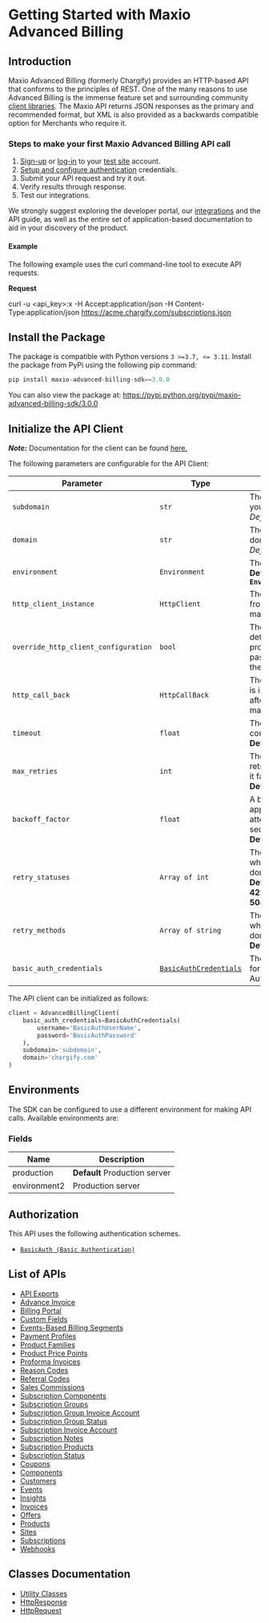 
# Getting Started with Maxio Advanced Billing

## Introduction

Maxio Advanced Billing (formerly Chargify) provides an HTTP-based API that conforms to the principles of REST.
One of the many reasons to use Advanced Billing is the immense feature set and surrounding community [client libraries](page:development-tools/client-libraries).
The Maxio API returns JSON responses as the primary and recommended format, but XML is also provided as a backwards compatible option for Merchants who require it.

### Steps to make your first Maxio Advanced Billing API call

1. [Sign-up](https://app.chargify.com/signup/maxio-billing-sandbox) or [log-in](https://app.chargify.com/login.html) to your [test site](https://maxio-chargify.zendesk.com/hc/en-us/articles/5405553861773-Testing-Intro) account.
2. [Setup and configure authentication](https://maxio-chargify.zendesk.com/hc/en-us/articles/5405281550477-API-Keys#api) credentials.
3. Submit your API request and try it out.
4. Verify results through response.
5. Test our integrations.

We strongly suggest exploring the developer portal, our [integrations](https://www.maxio.com/integrations) and the API guide, as well as the entire set of application-based documentation to aid in your discovery of the product.

#### Example

The following example uses the curl command-line tool to execute API requests.

**Request**

curl -u <api_key>:x -H Accept:application/json -H Content-Type:application/json https://acme.chargify.com/subscriptions.json

## Install the Package

The package is compatible with Python versions `3 >=3.7, <= 3.11`.
Install the package from PyPi using the following pip command:

```python
pip install maxio-advanced-billing-sdk==3.0.0
```

You can also view the package at:
https://pypi.python.org/pypi/maxio-advanced-billing-sdk/3.0.0

## Initialize the API Client

**_Note:_** Documentation for the client can be found [here.](https://www.github.com/maxio-com/ab-python-sdk/tree/3.0.0/doc/client.md)

The following parameters are configurable for the API Client:

| Parameter | Type | Description |
|  --- | --- | --- |
| `subdomain` | `str` | The subdomain for your Chargify site.<br>*Default*: `'subdomain'` |
| `domain` | `str` | The Chargify server domain.<br>*Default*: `'chargify.com'` |
| `environment` | `Environment` | The API environment. <br> **Default: `Environment.PRODUCTION`** |
| `http_client_instance` | `HttpClient` | The Http Client passed from the sdk user for making requests |
| `override_http_client_configuration` | `bool` | The value which determines to override properties of the passed Http Client from the sdk user |
| `http_call_back` | `HttpCallBack` | The callback value that is invoked before and after an HTTP call is made to an endpoint |
| `timeout` | `float` | The value to use for connection timeout. <br> **Default: 30** |
| `max_retries` | `int` | The number of times to retry an endpoint call if it fails. <br> **Default: 0** |
| `backoff_factor` | `float` | A backoff factor to apply between attempts after the second try. <br> **Default: 2** |
| `retry_statuses` | `Array of int` | The http statuses on which retry is to be done. <br> **Default: [408, 413, 429, 500, 502, 503, 504, 521, 522, 524]** |
| `retry_methods` | `Array of string` | The http methods on which retry is to be done. <br> **Default: ['GET', 'PUT']** |
| `basic_auth_credentials` | [`BasicAuthCredentials`](https://www.github.com/maxio-com/ab-python-sdk/tree/3.0.0/doc/$a/https://www.github.com/maxio-com/ab-python-sdk/tree/3.0.0/basic-authentication.md) | The credential object for Basic Authentication |

The API client can be initialized as follows:

```python
client = AdvancedBillingClient(
    basic_auth_credentials=BasicAuthCredentials(
        username='BasicAuthUserName',
        password='BasicAuthPassword'
    ),
    subdomain='subdomain',
    domain='chargify.com'
)
```

## Environments

The SDK can be configured to use a different environment for making API calls. Available environments are:

### Fields

| Name | Description |
|  --- | --- |
| production | **Default** Production server |
| environment2 | Production server |

## Authorization

This API uses the following authentication schemes.

* [`BasicAuth (Basic Authentication)`](https://www.github.com/maxio-com/ab-python-sdk/tree/3.0.0/doc/$a/https://www.github.com/maxio-com/ab-python-sdk/tree/3.0.0/basic-authentication.md)

## List of APIs

* [API Exports](https://www.github.com/maxio-com/ab-python-sdk/tree/3.0.0/doc/controllers/api-exports.md)
* [Advance Invoice](https://www.github.com/maxio-com/ab-python-sdk/tree/3.0.0/doc/controllers/advance-invoice.md)
* [Billing Portal](https://www.github.com/maxio-com/ab-python-sdk/tree/3.0.0/doc/controllers/billing-portal.md)
* [Custom Fields](https://www.github.com/maxio-com/ab-python-sdk/tree/3.0.0/doc/controllers/custom-fields.md)
* [Events-Based Billing Segments](https://www.github.com/maxio-com/ab-python-sdk/tree/3.0.0/doc/controllers/events-based-billing-segments.md)
* [Payment Profiles](https://www.github.com/maxio-com/ab-python-sdk/tree/3.0.0/doc/controllers/payment-profiles.md)
* [Product Families](https://www.github.com/maxio-com/ab-python-sdk/tree/3.0.0/doc/controllers/product-families.md)
* [Product Price Points](https://www.github.com/maxio-com/ab-python-sdk/tree/3.0.0/doc/controllers/product-price-points.md)
* [Proforma Invoices](https://www.github.com/maxio-com/ab-python-sdk/tree/3.0.0/doc/controllers/proforma-invoices.md)
* [Reason Codes](https://www.github.com/maxio-com/ab-python-sdk/tree/3.0.0/doc/controllers/reason-codes.md)
* [Referral Codes](https://www.github.com/maxio-com/ab-python-sdk/tree/3.0.0/doc/controllers/referral-codes.md)
* [Sales Commissions](https://www.github.com/maxio-com/ab-python-sdk/tree/3.0.0/doc/controllers/sales-commissions.md)
* [Subscription Components](https://www.github.com/maxio-com/ab-python-sdk/tree/3.0.0/doc/controllers/subscription-components.md)
* [Subscription Groups](https://www.github.com/maxio-com/ab-python-sdk/tree/3.0.0/doc/controllers/subscription-groups.md)
* [Subscription Group Invoice Account](https://www.github.com/maxio-com/ab-python-sdk/tree/3.0.0/doc/controllers/subscription-group-invoice-account.md)
* [Subscription Group Status](https://www.github.com/maxio-com/ab-python-sdk/tree/3.0.0/doc/controllers/subscription-group-status.md)
* [Subscription Invoice Account](https://www.github.com/maxio-com/ab-python-sdk/tree/3.0.0/doc/controllers/subscription-invoice-account.md)
* [Subscription Notes](https://www.github.com/maxio-com/ab-python-sdk/tree/3.0.0/doc/controllers/subscription-notes.md)
* [Subscription Products](https://www.github.com/maxio-com/ab-python-sdk/tree/3.0.0/doc/controllers/subscription-products.md)
* [Subscription Status](https://www.github.com/maxio-com/ab-python-sdk/tree/3.0.0/doc/controllers/subscription-status.md)
* [Coupons](https://www.github.com/maxio-com/ab-python-sdk/tree/3.0.0/doc/controllers/coupons.md)
* [Components](https://www.github.com/maxio-com/ab-python-sdk/tree/3.0.0/doc/controllers/components.md)
* [Customers](https://www.github.com/maxio-com/ab-python-sdk/tree/3.0.0/doc/controllers/customers.md)
* [Events](https://www.github.com/maxio-com/ab-python-sdk/tree/3.0.0/doc/controllers/events.md)
* [Insights](https://www.github.com/maxio-com/ab-python-sdk/tree/3.0.0/doc/controllers/insights.md)
* [Invoices](https://www.github.com/maxio-com/ab-python-sdk/tree/3.0.0/doc/controllers/invoices.md)
* [Offers](https://www.github.com/maxio-com/ab-python-sdk/tree/3.0.0/doc/controllers/offers.md)
* [Products](https://www.github.com/maxio-com/ab-python-sdk/tree/3.0.0/doc/controllers/products.md)
* [Sites](https://www.github.com/maxio-com/ab-python-sdk/tree/3.0.0/doc/controllers/sites.md)
* [Subscriptions](https://www.github.com/maxio-com/ab-python-sdk/tree/3.0.0/doc/controllers/subscriptions.md)
* [Webhooks](https://www.github.com/maxio-com/ab-python-sdk/tree/3.0.0/doc/controllers/webhooks.md)

## Classes Documentation

* [Utility Classes](https://www.github.com/maxio-com/ab-python-sdk/tree/3.0.0/doc/utility-classes.md)
* [HttpResponse](https://www.github.com/maxio-com/ab-python-sdk/tree/3.0.0/doc/http-response.md)
* [HttpRequest](https://www.github.com/maxio-com/ab-python-sdk/tree/3.0.0/doc/http-request.md)

